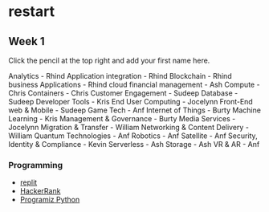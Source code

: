 # restart

## Week 1

Click the pencil at the top right and add your first name here.

Analytics - Rhind
Application integration - Rhind
Blockchain - Rhind
business Applications - Rhind
cloud financial management - Ash
Compute - Chris
Containers - Chris
Customer Engagement - Sudeep
Database - Sudeep
Developer Tools - Kris
End User Computing - Jocelynn
Front-End web & Mobile - Sudeep
Game Tech - Anf
Internet of Things - Burty
Machine Learning - Kris
Management & Governance - Burty
Media Services - Jocelynn
Migration & Transfer - William
Networking & Content Delivery - William
Quantum Technologies - Anf
Robotics - Anf
Satellite - Anf
Security, Identity & Compliance - Kevin
Serverless - Ash
Storage - Ash
VR & AR - Anf


### Programming

* [replit](https://replit.com)
* [HackerRank](https://hackerrank.com)
* [Programiz Python](https://www.programiz.com/python-programming)
